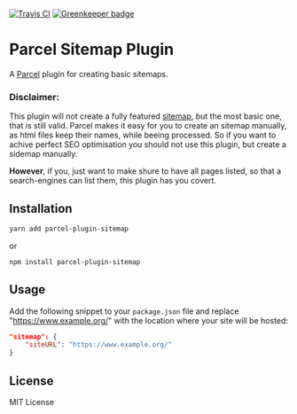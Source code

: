 [![Travis CI](https://travis-ci.org/tom-julux/parcel-plugin-sitemap.svg?branch=master)](https://travis-ci.org/tom-julux/parcel-plugin-sitemap) [![Greenkeeper badge](https://badges.greenkeeper.io/tom-julux/parcel-plugin-sitemap.svg)](https://greenkeeper.io/)

# Parcel Sitemap Plugin

A [Parcel](https://github.com/parcel-bundler/parcel) plugin for creating basic sitemaps.

### Disclaimer:

This plugin will not create a fully featured [sitemap](https://www.sitemaps.org/protocol.html), but the most basic one, that is still valid. Parcel makes it easy for you to create an sitemap manually, as html files keep their names, while beeing processed. So if you want to achive perfect SEO optimisation you should not use this plugin, but create a sidemap manually.

**However**, if you, just want to make shure to have all pages listed, so that a search-engines can list them, this plugin has you covert.

## Installation

```bash
yarn add parcel-plugin-sitemap
```

or

```bash
npm install parcel-plugin-sitemap
```

## Usage

Add the following snippet to your `package.json` file and replace "https://www.example.org/" with the location where your site will be hosted:

```json
"sitemap": {
    "siteURL": "https://www.example.org/"
}
```

## License

MIT License
